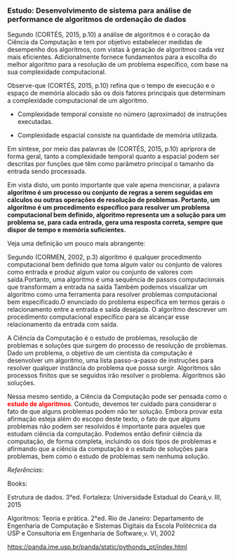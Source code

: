 ### Estudo: Desenvolvimento de sistema para análise de performance de algoritmos de ordenação de dados


Segundo (CORTÉS, 2015, p.10) a análise de algoritmos é o coração da Ciência da Computação e tem por  objetivo estabelecer medidas de desempenho dos algoritmos, com vistas à  geração de algoritmos cada vez mais eficientes. Adicionalmente fornece fundamentos para a escolha do melhor algoritmo para a resolução de um problema específico, com base na sua complexidade computacional. 

Observe-que (CORTÉS, 2015, p.10) refina que o tempo de execução e o espaço de memória alocado são os  dois fatores principais que determinam a complexidade computacional de um algoritmo.

- Complexidade temporal consiste no número (aproximado) de instruções 
executadas.

- Complexidade espacial consiste na quantidade de memória utilizada.

Em síntese, por meio das palavras de (CORTÉS, 2015, p.10) apriprora de forma geral, tanto a complexidade temporal quanto a espacial podem ser descritas por funções que têm como parâmetro principal o tamanho 
da entrada sendo processada.

Em vista disto, um ponto importante que vale apena mencionar, a palavra **algoritmo é  um processo ou conjunto de regras a serem seguidas em cálculos ou outras operações de resolução de problemas. Portanto, um algoritmo é um procedimento específico para resolver um problema computacional bem definido, algoritmo representa um a solução para um  problema se, para cada entrada, gera uma resposta correta, sempre que dispor de tempo e memória suficientes.**

Veja uma definição um pouco mais abrangente:

Segundo (CORMEN, 2002, p.3) algoritmo é qualquer procedimento computacional bem definido que toma algum valor ou conjunto de valores como entrada e produz algum valor ou conjunto de valores com saída.Portanto, uma algoritmo é uma sequência de passos computacionais que transformam a entrada na saída
Também podemos visualizar um algoritmo como uma ferramenta para resolver problemas computacional bem especificado.O enunciado do problema especifica em termos gerais  o relacionamento entre a entrada e saída desejada. O algoritmo descrever um procedimento computacional específico  para se alcançar esse relacionamento da entrada com saída.

A Ciência da Computação é o estudo de problemas, resolução de problemas e soluções que surgem do processo de resolução de problemas. Dado um problema, o objetivo de um cientista da computação é desenvolver um algoritmo, uma lista passo-a-passo de instruções para resolver qualquer instância do problema que possa surgir. Algoritmos são processos finitos que se seguidos irão resolver o problema. Algoritmos são soluções.

Nessa mesmo sentido, a Ciência da Computação pode ser pensada como o **<font color="red">estudo de algoritmos</font>**. Contudo, devemos ter cuidado para considerar o fato de que alguns problemas podem não ter solução. Embora provar esta afirmação esteja além do escopo deste texto, o fato de que alguns problemas não podem ser resolvidos é importante para aqueles que estudam ciência da computação. Podemos então definir ciência da computação, de forma completa, incluindo os dois tipos de problemas e afirmando que a ciência da computação é o estudo de soluções para problemas, bem como o estudo de problemas sem nenhuma solução.

*Referências*:

Books: 

Estrutura de dados. 3°ed. Fortaleza: Universidade Estadual do Ceará,v. III, 2015

Algoritmos: Teoria e prática. 2°ed. Rio de Janeiro: Departamento de Engenharia de Computação e Sistemas Digitais da Escola Politécnica da USP e Consultoria em Engenharia de Software,v. VI, 2002

https://panda.ime.usp.br/panda/static/pythonds_pt/index.html
